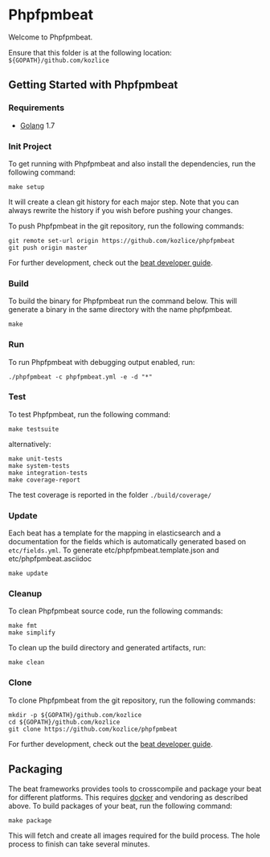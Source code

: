 # Phpfpmbeat

Welcome to Phpfpmbeat.

Ensure that this folder is at the following location:
`${GOPATH}/github.com/kozlice`

## Getting Started with Phpfpmbeat

### Requirements

* [Golang](https://golang.org/dl/) 1.7

### Init Project
To get running with Phpfpmbeat and also install the
dependencies, run the following command:

```
make setup
```

It will create a clean git history for each major step. Note that you can always rewrite the history if you wish before pushing your changes.

To push Phpfpmbeat in the git repository, run the following commands:

```
git remote set-url origin https://github.com/kozlice/phpfpmbeat
git push origin master
```

For further development, check out the [beat developer guide](https://www.elastic.co/guide/en/beats/libbeat/current/new-beat.html).

### Build

To build the binary for Phpfpmbeat run the command below. This will generate a binary
in the same directory with the name phpfpmbeat.

```
make
```


### Run

To run Phpfpmbeat with debugging output enabled, run:

```
./phpfpmbeat -c phpfpmbeat.yml -e -d "*"
```


### Test

To test Phpfpmbeat, run the following command:

```
make testsuite
```

alternatively:
```
make unit-tests
make system-tests
make integration-tests
make coverage-report
```

The test coverage is reported in the folder `./build/coverage/`

### Update

Each beat has a template for the mapping in elasticsearch and a documentation for the fields
which is automatically generated based on `etc/fields.yml`.
To generate etc/phpfpmbeat.template.json and etc/phpfpmbeat.asciidoc

```
make update
```


### Cleanup

To clean  Phpfpmbeat source code, run the following commands:

```
make fmt
make simplify
```

To clean up the build directory and generated artifacts, run:

```
make clean
```


### Clone

To clone Phpfpmbeat from the git repository, run the following commands:

```
mkdir -p ${GOPATH}/github.com/kozlice
cd ${GOPATH}/github.com/kozlice
git clone https://github.com/kozlice/phpfpmbeat
```


For further development, check out the [beat developer guide](https://www.elastic.co/guide/en/beats/libbeat/current/new-beat.html).


## Packaging

The beat frameworks provides tools to crosscompile and package your beat for different platforms. This requires [docker](https://www.docker.com/) and vendoring as described above. To build packages of your beat, run the following command:

```
make package
```

This will fetch and create all images required for the build process. The hole process to finish can take several minutes.
